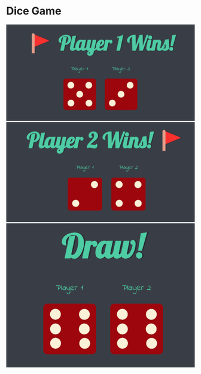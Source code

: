 # Dice Game

![player-1-wins](images/player-1-wins.png)
![player-2-wins](images/player-2-wins.png)
![draw](images/draw.png)
